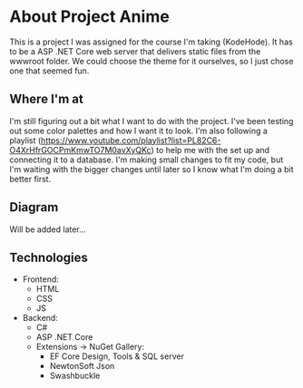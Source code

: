 # About Project Anime

This is a project I was assigned for the course I'm taking (KodeHode). It has to be a ASP .NET Core web server that delivers static files from the wwwroot folder.
We could choose the theme for it ourselves, so I just chose one that seemed fun.

## Where I'm at

I'm still figuring out a bit what I want to do with the project. I've been testing out some color palettes and how I want it to look.
I'm also following a playlist (https://www.youtube.com/playlist?list=PL82C6-O4XrHfrGOCPmKmwTO7M0avXyQKc) to help me with the set up and connecting it to a database. I'm making small changes to fit my code, but I'm waiting with the bigger changes until later so I know what I'm doing a bit better first.

## Diagram

Will be added later...

## Technologies

- Frontend:
  - HTML
  - CSS
  - JS
- Backend:
  - C#
  - ASP .NET Core
  - Extensions -> NuGet Gallery:
    - EF Core Design, Tools & SQL server
    - NewtonSoft Json
    - Swashbuckle
